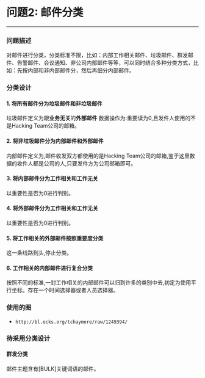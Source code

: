 # 问题2: 邮件分类
***
### 问题描述
对邮件进行分类，分类标准不限，比如：内部工作相关邮件、垃圾邮件、群发邮件、告警邮件、会议通知、非公司内部邮件等等，可以同时结合多种分类方式，比如：先按内部和非内部邮件分，然后再细分内部邮件。

### 分类设计
#### 1. 将所有邮件分为垃圾邮件和非垃圾邮件
垃圾邮件定义为跟**业务无关**的**外部邮件**
数据操作为:重要读为0,且发件人使用的不是Hacking Team公司的邮箱。

#### 2. 将非垃圾邮件分为内部邮件和外部邮件
内部邮件定义为,邮件收发双方都使用的是Hacking Team公司的邮箱,鉴于这里数据的收件人都是公司的人,只要发件方为公司邮箱即可。

#### 3. 将内部邮件分为工作相关和工作无关
以重要性是否为0进行判别。

#### 4. 将外部邮件分为工作相关和工作无关
以重要性是否为0进行判别。

#### 5. 将工作相关的外部邮件按照重要度分类
这一条线路到头,停止分类。

#### 6. 工作相关的内部邮件进行复合分类
按照不同的标准,一封工作相关的内部邮件可以归到许多的类别中去,初定为使用平行坐标。存在一个时间选择器或者人员选择器。

### 使用的图
- `http://bl.ocks.org/tchaymore/raw/1249394/`

### 待采用分类设计
#### 群发分类
邮件主题含有[BULK]关键词语的邮件。